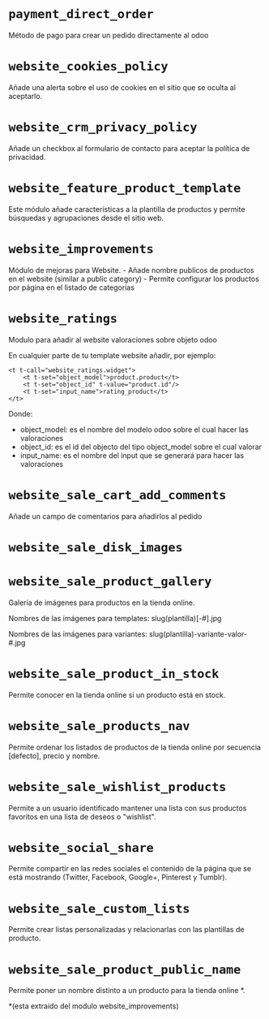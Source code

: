 ```payment_direct_order ```
====
Método de pago para crear un pedido directamente al odoo

```website_cookies_policy ```
====
Añade una alerta sobre el uso de cookies en el sitio que se oculta al aceptarlo.

```website_crm_privacy_policy ```
====
Añade un checkbox al formulario de contacto para aceptar la política de privacidad.

```website_feature_product_template ```
====
Este módulo añade características a la plantilla de productos y permite
búsquedas y agrupaciones desde el sitio web.

```website_improvements ```
====
Módulo de mejoras para Website.
    - Añade nombre publicos de productos en el website (similar a public
    category)
    - Permite configurar los productos por página en el listado de categorias

```website_ratings ```
====
Modulo para añadir al website valoraciones sobre objeto odoo

En cualquier parte de tu template website añadir, por ejemplo:

```
<t t-call="website_ratings.widget">
    <t t-set="object_model">product.product</t>
    <t t-set="object_id" t-value="product.id"/>
    <t t-set="input_name">rating_product</t>
</t>
```

Donde:
- object_model: es el nombre del modelo odoo sobre el cual hacer las valoraciones
- object_id: es el id del objecto del tipo object_model sobre el cual valorar
- input_name: es el nombre del input que se generará para hacer las valoraciones

```website_sale_cart_add_comments ```
====
Añade un campo de comentarios para añadirlos al pedido

```website_sale_disk_images ```
====


```website_sale_product_gallery ```
====
Galería de imágenes para productos en la tienda online.

Nombres de las imágenes para templates:
    slug(plantilla)[-#].jpg

Nombres de las imágenes para variantes:
    slug(plantilla)-variante-valor-#.jpg

```website_sale_product_in_stock ```
====
Permite conocer en la tienda online si un producto está en stock.

```website_sale_products_nav ```
====
Permite ordenar los listados de productos de la tienda online por secuencia [defecto], precio y nombre.

```website_sale_wishlist_products ```
====
Permite a un usuario identificado mantener una lista con sus productos favoritos en una lista de deseos o "wishlist".

```website_social_share ```
====
Permite compartir en las redes sociales el contenido de la página que se está mostrando (Twitter, Facebook, Google+, Pinterest y Tumblr).

```website_sale_custom_lists ```
====
Permite crear listas personalizadas y relacionarlas con las plantillas de producto.

```website_sale_product_public_name ```
====
Permite poner un nombre distinto a un producto para la tienda online *.

*(esta extraido del modulo website_improvements)

